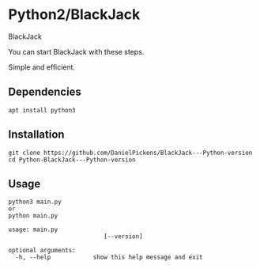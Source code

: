 # Python2/BlackJack



BlackJack

You can start BlackJack with these steps.

Simple and efficient.

## Dependencies
```
apt install python3
```

## Installation

```
git clone https://github.com/DanielPickens/BlackJack---Python-version
cd Python-BlackJack---Python-version
```

## Usage

```
python3 main.py
or
python main.py
```
```
usage: main.py 
                           [--version]

optional arguments:
  -h, --help            show this help message and exit
  
```


